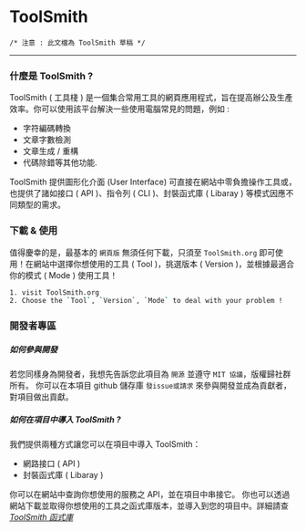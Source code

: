 # ToolSmith

`/* 注意 : 此文檔為 ToolSmith 草稿 */`

---

### 什麼是 ToolSmith ?

ToolSmith ( 工具棧 ) 是一個集合常用工具的網頁應用程式，旨在提高辦公及生產效率。你可以使用該平台解決一些使用電腦常見的問題，例如 :

- 字符編碼轉換
- 文章字數檢測
- 文章生成 / 重構
- 代碼除錯等其他功能.

ToolSmith 提供圖形化介面 (User Interface) 可直接在網站中零負擔操作工具或，也提供了諸如接口 ( API )、指令列 ( CLI )、封裝函式庫 ( Libaray ) 等模式因應不同類型的需求。

### 下載 & 使用

值得慶幸的是，最基本的 `網頁版` 無須任何下載，只須至 `ToolSmith.org` 即可使用！在網站中選擇你想使用的工具 ( Tool )，挑選版本 ( Version )，並根據最適合你的模式 ( Mode ) 使用工具！

```bash
1. visit ToolSmith.org
2. Choose the `Tool`, `Version`, `Mode` to deal with your problem !
```

### 開發者專區

##### 如何參與開發

若您同樣身為開發者，我想先告訴您此項目為 `開源` 並遵守 `MIT 協議`，版權歸社群所有。
你可以在本項目 github 儲存庫 `發issue或請求` 來參與開發並成為貢獻者，對項目做出貢獻。

##### 如何在項目中導入 ToolSmith ?

我們提供兩種方式讓您可以在項目中導入 ToolSmith：

- 網路接口 ( API )
- 封裝函式庫 ( Libaray )

你可以在網站中查詢你想使用的服務之 API，並在項目中串接它。
你也可以透過網站下載並取得你想使用的工具之函式庫版本，並導入到您的項目中。詳細請查 [_ToolSmith 函式庫_](.)

